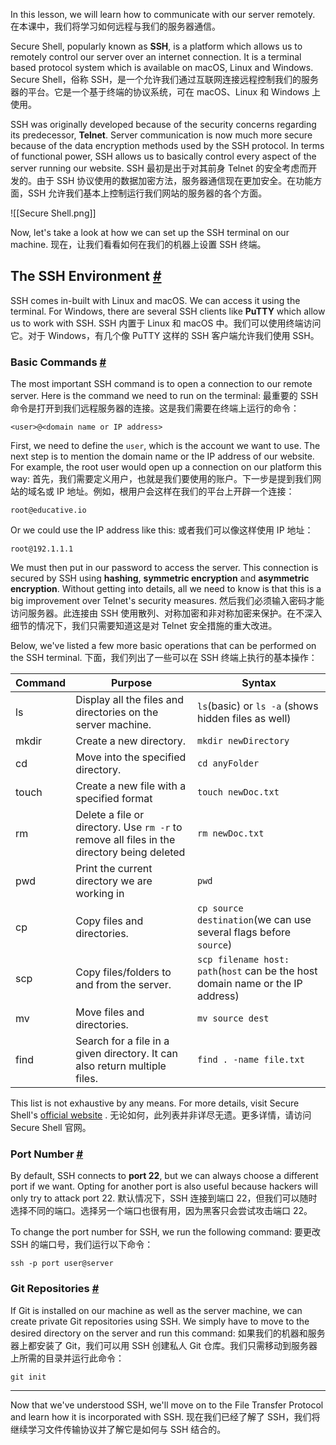 In this lesson, we will learn how to communicate with our server remotely.
在本课中，我们将学习如何远程与我们的服务器通信。

Secure Shell, popularly known as **SSH**, is a platform which allows us to remotely control our server over an internet connection. It is a terminal based protocol system which is available on macOS, Linux and Windows.
Secure Shell，俗称 SSH，是一个允许我们通过互联网连接远程控制我们的服务器的平台。它是一个基于终端的协议系统，可在 macOS、Linux 和 Windows 上使用。

SSH was originally developed because of the security concerns regarding its predecessor, **Telnet**. Server communication is now much more secure because of the data encryption methods used by the SSH protocol. In terms of functional power, SSH allows us to basically control every aspect of the server running our website.
SSH 最初是出于对其前身 Telnet 的安全考虑而开发的。由于 SSH 协议使用的数据加密方法，服务器通信现在更加安全。在功能方面，SSH 允许我们基本上控制运行我们网站的服务器的各个方面。

![[Secure Shell.png]]

Now, let's take a look at how we can set up the SSH terminal on our machine.
现在，让我们看看如何在我们的机器上设置 SSH 终端。

## The SSH Environment [#](https://www.educative.io/courses/a-complete-guide-to-launching-your-website-from-local-to-live/B81gxkqXkAJ#The-SSH-Environment)

SSH comes in-built with Linux and macOS. We can access it using the terminal. For Windows, there are several SSH clients like **PuTTY** which allow us to work with SSH.
SSH 内置于 Linux 和 macOS 中。我们可以使用终端访问它。对于 Windows，有几个像 PuTTY 这样的 SSH 客户端允许我们使用 SSH。

### Basic Commands [#](https://www.educative.io/courses/a-complete-guide-to-launching-your-website-from-local-to-live/B81gxkqXkAJ#Basic-Commands)

The most important SSH command is to open a connection to our remote server. Here is the command we need to run on the terminal:
最重要的 SSH 命令是打开到我们远程服务器的连接。这是我们需要在终端上运行的命令：

```
<user>@<domain name or IP address>
```

First, we need to define the `user`, which is the account we want to use. The next step is to mention the domain name or the IP address of our website. For example, the root user would open up a connection on our platform this way:
首先，我们需要定义用户，也就是我们要使用的账户。下一步是提到我们网站的域名或 IP 地址。例如，根用户会这样在我们的平台上开辟一个连接：

```
root@educative.io
```

Or we could use the IP address like this:
或者我们可以像这样使用 IP 地址：

```
root@192.1.1.1
```

We must then put in our password to access the server. This connection is secured by SSH using **hashing**, **symmetric encryption** and **asymmetric encryption**. Without getting into details, all we need to know is that this is a big improvement over Telnet's security measures.
然后我们必须输入密码才能访问服务器。此连接由 SSH 使用散列、对称加密和非对称加密来保护。在不深入细节的情况下，我们只需要知道这是对 Telnet 安全措施的重大改进。

Below, we've listed a few more basic operations that can be performed on the SSH terminal.
下面，我们列出了一些可以在 SSH 终端上执行的基本操作：

|Command|Purpose|Syntax|
| --- |---| --- |
|ls|Display all the files and directories on the server machine.|`ls`(basic) or `ls -a` (shows hidden files as well)|
|mkdir|Create a new directory.|`mkdir newDirectory`|
|cd|Move into the specified directory.|`cd anyFolder`|
|touch|Create a new file with a specified format|`touch newDoc.txt`|
|rm|Delete a file or directory. Use `rm -r` to remove all files in the directory being deleted|`rm newDoc.txt`|
|pwd|Print the current directory we are working in|`pwd`|
|cp|Copy files and directories.|`cp source destination`(we can use several flags before `source`)|
|scp|Copy files/folders to and from the server.|`scp filename host: path`(`host` can be the host domain name or the IP address)|
|mv|Move files and directories.|`mv source dest`|
|find|Search for a file in a given directory. It can also return multiple files.|`find . -name file.txt`|

This list is not exhaustive by any means. For more details, visit Secure Shell's [official website](https://www.ssh.com/ssh/command/) .
无论如何，此列表并非详尽无遗。更多详情，请访问 Secure Shell 官网。

### Port Number [#](https://www.educative.io/courses/a-complete-guide-to-launching-your-website-from-local-to-live/B81gxkqXkAJ#Port-Number)

By default, SSH connects to **port 22**, but we can always choose a different port if we want. Opting for another port is also useful because hackers will only try to attack port 22.
默认情况下，SSH 连接到端口 22，但我们可以随时选择不同的端口。选择另一个端口也很有用，因为黑客只会尝试攻击端口 22。

To change the port number for SSH, we run the following command:
要更改 SSH 的端口号，我们运行以下命令：

```
ssh -p port user@server
```

### Git Repositories [#](https://www.educative.io/courses/a-complete-guide-to-launching-your-website-from-local-to-live/B81gxkqXkAJ#Git-Repositories)

If Git is installed on our machine as well as the server machine, we can create private Git repositories using SSH. We simply have to move to the desired directory on the server and run this command:
如果我们的机器和服务器上都安装了 Git，我们可以用 SSH 创建私人 Git 仓库。我们只需移动到服务器上所需的目录并运行此命令：

```
git init
```

---

Now that we've understood SSH, we'll move on to the File Transfer Protocol and learn how it is incorporated with SSH.
现在我们已经了解了 SSH，我们将继续学习文件传输协议并了解它是如何与 SSH 结合的。

